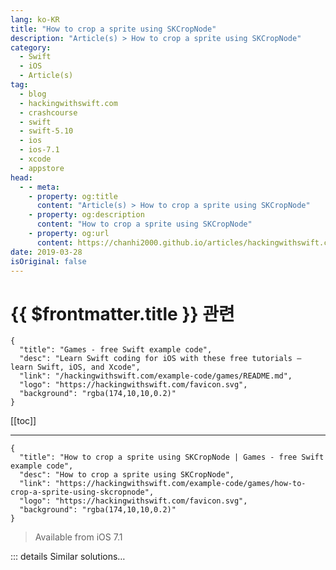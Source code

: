 ```yaml
---
lang: ko-KR
title: "How to crop a sprite using SKCropNode"
description: "Article(s) > How to crop a sprite using SKCropNode"
category:
  - Swift
  - iOS
  - Article(s)
tag: 
  - blog
  - hackingwithswift.com
  - crashcourse
  - swift
  - swift-5.10
  - ios
  - ios-7.1
  - xcode
  - appstore
head:
  - - meta:
    - property: og:title
      content: "Article(s) > How to crop a sprite using SKCropNode"
    - property: og:description
      content: "How to crop a sprite using SKCropNode"
    - property: og:url
      content: https://chanhi2000.github.io/articles/hackingwithswift.com/example-code/games/how-to-crop-a-sprite-using-skcropnode.html
date: 2019-03-28
isOriginal: false
---
```


# {{ $frontmatter.title }} 관련

```component VPCard
{
  "title": "Games - free Swift example code",
  "desc": "Learn Swift coding for iOS with these free tutorials – learn Swift, iOS, and Xcode",
  "link": "/hackingwithswift.com/example-code/games/README.md",
  "logo": "https://hackingwithswift.com/favicon.svg",
  "background": "rgba(174,10,10,0.2)"
}
```

[[toc]]

---

```component VPCard
{
  "title": "How to crop a sprite using SKCropNode | Games - free Swift example code",
  "desc": "How to crop a sprite using SKCropNode",
  "link": "https://hackingwithswift.com/example-code/games/how-to-crop-a-sprite-using-skcropnode",
  "logo": "https://hackingwithswift.com/favicon.svg",
  "background": "rgba(174,10,10,0.2)"
}
```

> Available from iOS 7.1

<!-- TODO: 작성 -->

<!-- 
SpriteKit has a dedicated node type for handling cropping, and you can add things to it, position it where you want, then add it to your scene just like any other node.

However, its role is to crop the nodes it contains: when you assign a node to its `maskNode` property, SpriteKit looks at the colors of the mask and uses that to crop all the child nodes of the crop node. So, you might create an `SKCropNode` with five child nodes, then give it a circular mask node so that parts of the children are invisible. Everything that has a color in the mask won’t be cropped, and everything that is invisible will be.

Let’s look at some code. First you create and position your crop node:

```swift
let cropNode = SKCropNode()
cropNode.position = CGPoint(x: 50, y: 50)
```

Next you set its `maskNode` property to any SpriteKit node. Using a sprite node is easy enough:

```swift
cropNode.maskNode = SKSpriteNode(imageNamed: "cropMask")
```

Third you create a child node, position it inside the crop node, then add it to the crop node:

```swift
childNode = SKSpriteNode(imageNamed: "child")
childNode.position = CGPoint(x: 0, y: -90)
childNode.name = "character"
cropNode.addChild(childNode)
```

Finally add the crop node to your main scene:

```swift
addChild(cropNode)
```

-->

::: details Similar solutions…

<!--
/example-code/games/how-to-warp-a-sprite-using-skwarpgeometrygrid">How to warp a sprite using SKWarpGeometryGrid 
/example-code/games/how-to-change-a-sprites-texture-using-sktexture">How to change a sprite’s texture using SKTexture 
/example-code/games/how-to-make-one-sprite-draw-in-front-of-another-using-zposition">How to make one sprite draw in front of another using zPosition 
/example-code/games/how-to-make-a-sprite-follow-a-path">How to make a sprite follow a path 
/quick-start/swiftui/how-to-create-multi-column-lists-using-table">How to create multi-column lists using Table</a>
-->


